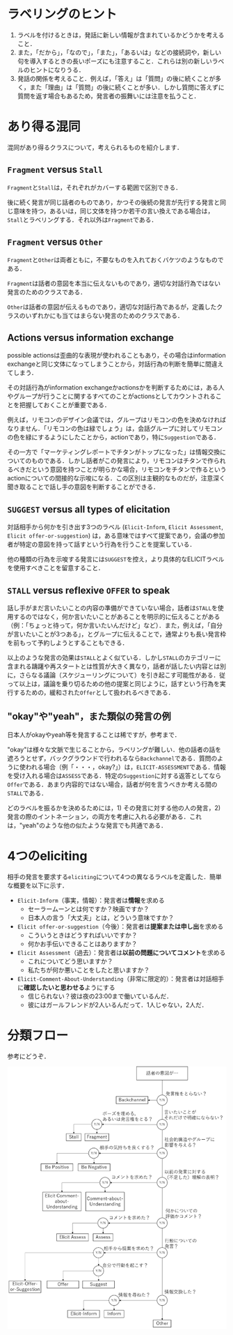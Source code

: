 
# ラベリングのヒント

1. ラベルを付けるときは，発話に新しい情報が含まれているかどうかを考えること．
1. また，「だから」，「なので」，「また」，「あるいは」などの接続詞や，新しい句を導入するときの長いポーズにも注意すること．これらは別の新しいラベルのヒントになりうる．
1. 発話の関係を考えること．例えば，「答え」は「質問」の後に続くことが多く，また「理由」は「質問」の後に続くことが多い．しかし質問に答えずに質問を返す場合もあるため，発言者の振舞いには注意を払うこと．


# あり得る混同
混同があり得るクラスについて，考えられるものを紹介します．

## `Fragment` versus `Stall`
`Fragment`と`Stall`は，それぞれがカバーする範囲で区別できる．

後に続く発言が同じ話者のものであり，かつその後続の発言が先行する発言と同じ意味を持つ，あるいは，同じ文体を持つか若干の言い換えである場合は，`Stall`とラベリングする．それ以外は`Fragment`である．

## `Fragment` versus `Other`
`Fragment`と`Other`は両者ともに，不要なものを入れておくバケツのようなものである．

`Fragment`は話者の意図を本当に伝えないものであり，適切な対話行為ではない発言のためのクラスである．

`Other`は話者の意図が伝えるものであり，適切な対話行為であるが，定義したクラスのいずれかにも当てはまらない発言のためのクラスである．

## Actions versus information exchange
possible actionsは歪曲的な表現が使われることもあり，その場合はinformation exchangeと同じ文体になってしまうことから，対話行為の判断を簡単に間違えてしまう．

その対話行為がinformation exchangeかactionsかを判断するためには，ある人やグループが行うことに関するすべてのことがactionsとしてカウントされることを把握しておくことが重要である．

例えば，リモコンのデザイン会議では，グループはリモコンの色を決めなければなりません．「リモコンの色は緑でしょう」は，会話グループに対してリモコンの色を緑にするようにしたことから，actionであり，特に`Suggestion`である．

その一方で「マーケティングレポートでチタンがトップになった」は情報交換についてのものである．しかし話者がこの発言により，リモコンはチタンで作られるべきだという意図を持つことが明らかな場合，リモコンをチタンで作るというactionについての間接的な示唆になる．この区別は主観的なものだが，注意深く聞き取ることで話し手の意図を判断することができる．

## `SUGGEST` versus all types of elicitation
対話相手から何かを引き出す3つのラベル (`Elicit-Inform`, `Elicit Assessment`, `Elicit offer-or-suggestion`) は，ある意味ではすべて提案であり，会議の参加者が特定の意図を持って話すという行為を行うことを提案している．

他の種類の行為を示唆する発言には`SUGGEST`を控え，より具体的なELICITラベルを使用すべきことを留意すること．

## `STALL` versus reflexive `OFFER` to speak
話し手がまだ言いたいことの内容の準備ができていない場合，話者は`STALL`を使用するのではなく，何か言いたいことがあることを明示的に伝えることがある（例：「ちょっと待って，何か言いたいんだけど」など）．また，例えば，「自分が言いたいことが3つある」，とグループに伝えることで，通常よりも長い発言枠を前もって予約しようとすることもできる．

以上のような発言の効果は`STALL`とよく似ている．しかし`STALL`のカテゴリーに含まれる躊躇や再スタートとは性質が大きく異なり，話者が話したい内容とは別に，さらなる議論（スケジューリングについて）を引き起こす可能性がある．従って以上は，議論を乗り切るための他の提案と同じように，話すという行為を実行するための，緩和された`Offer`として扱われるべきである．

## "okay"や"yeah"，また類似の発言の例
日本人がokayやyeah等を発言することは稀ですが，参考まで．

"okay"は様々な文脈で生じることから，ラベリングが難しい．他の話者の話を遮ろうとせず，バックグラウンドで行われるなら`Backchannel`である．質問のように使われる場合（例「・・・，okay?」）は，`ELICIT-ASSESSMENT`である．情報を受け入れる場合は`ASSESS`である．特定の`Suggestion`に対する返答としてなら`Offer`である．あまり内容的ではない場合，話者が何を言うべきか考える間の`STALL`である．

どのラベルを振るかを決めるためには，1) その発言に対する他の人の発言，2) 発言の際のイントネーション，の両方を考慮に入れる必要がある．これは，"yeah"のような他の似たような発言でも共通である．


# 4つのeliciting

相手の発言を要求する`eliciting`について4つの異なるラベルを定義した．簡単な概要を以下に示す．

- `Elicit-Inform`（事実，情報）：発言者は**情報**を求める
    - セーラームーンとは何ですか？映画ですか？
    - 日本人の言う「大丈夫」とは，どういう意味ですか？
- `Elicit offer-or-suggestion`（今後）：発言者は**提案または申し出**を求める
    - こういうときはどうすればいいですか？
    - 何かお手伝いできることはありますか？
- `Elicit Assessment`（過去）：発言者は**以前の問題についてコメント**を求める
    - これについてどう思いますか？
    - 私たちが何か悪いことをしたと思いますか？
- `Elicit-Comment-About-Understanding`（非常に限定的）：発言者は対話相手に**確認したいと思わせる**ようにする
    - 信じられない？彼は夜の23:00まで働いているんだ．
    - 彼にはガールフレンドが2人いるんだって．1人じゃない，2人だ．


# 分類フロー

参考にどうぞ．

![flow](./figures/flow.png)


